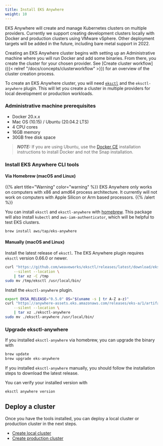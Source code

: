 ```yaml
---
title: Install EKS Anywhere
weight: 10
---
```


EKS Anywhere will create and manage Kubernetes clusters on multiple providers.
Currently we support creating development clusters locally with Docker and production clusters using VMware vSphere.
Other deployment targets will be added in the future, including bare metal support in 2022.

Creating an EKS Anywhere cluster begins with setting up an Administrative machine where you will run Docker and add some binaries.
From there, you create the cluster for your chosen provider.
See [Create cluster workflow]({{< relref "/docs/concepts/clusterworkflow" >}}) for an overview of the cluster creation process.

To create an EKS Anywhere cluster, you will need [`eksctl`](https://eksctl.io) and the `eksctl-anywhere` plugin.
This will let you create a cluster in multiple providers for local development or production workloads.

### Administrative machine prerequisites

- Docker 20.x.x
- Mac OS (10.15) / Ubuntu (20.04.2 LTS)
- 4 CPU cores
- 16GB memory
- 30GB free disk space

> **_NOTE:_** If you are using Ubuntu, use the [Docker CE](https://docs.docker.com/engine/install/ubuntu/) installation instructions to install Docker and not the Snap installation.

### Install EKS Anywhere CLI tools

#### Via Homebrew (macOS and Linux)

{{% alert title="Warning" color="warning" %}}
EKS Anywhere only works on computers with x86 and amd64 process architecture.
It currently will not work on computers with Apple Silicon or Arm based processors.
{{% /alert %}}

You can install `eksctl` and `eksctl-anywhere` with [homebrew](http://brew.sh/).
This package will also install `kubectl` and `aws-iam-authenticator`, which will be helpful to test EKS clusters.

```bash
brew install aws/tap/eks-anywhere
```

#### Manually (macOS and Linux)

Install the latest release of `eksctl`.
The EKS Anywhere plugin requires `eksctl` version 0.66.0 or newer.

```bash
curl "https://github.com/weaveworks/eksctl/releases/latest/download/eksctl_$(uname -s)_amd64.tar.gz" \
    --silent --location \
    | tar xz -C /tmp
sudo mv /tmp/eksctl /usr/local/bin/
```

Install the `eksctl-anywhere` plugin.

```bash
export EKSA_RELEASE="0.5.0" OS="$(uname -s | tr A-Z a-z)"
curl "https://anywhere-assets.eks.amazonaws.com/releases/eks-a/1/artifacts/eks-a/v${EKSA_RELEASE}/${OS}/eksctl-anywhere-v${EKSA_RELEASE}-${OS}-amd64.tar.gz" \
    --silent --location \
    | tar xz ./eksctl-anywhere
sudo mv ./eksctl-anywhere /usr/local/bin/
```

### Upgrade eksctl-anywhere

If you installed `eksctl-anywhere` via homebrew, you can upgrade the binary with

```bash
brew update
brew upgrade eks-anywhere
```

If you installed `eksctl-anywhere` manually, you should follow the installation steps to download the latest release.

You can verify your installed version with

```bash
eksctl anywhere version
```

## Deploy a cluster

Once you have the tools installed, you can deploy a local cluster or production cluster in the next steps.

* [Create local cluster](../local-environment/)
* [Create production cluster](../production-environment/)
